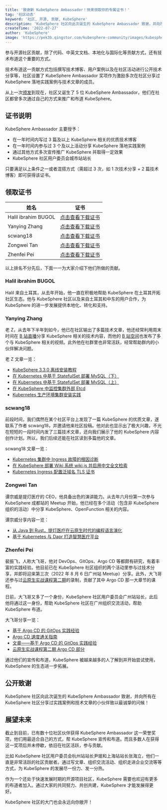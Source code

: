 ```yaml
---
title: '致谢新 KubeSphere Ambassador！快来领取你的专属证书！'
tag: '社区动态'
keyword: '社区, 开源, 贡献, KubeSphere'
description: 'KubeSphere 社区向此次诞生的 KubeSphere Ambassador 致谢，并向所有在 KubeSphere 社区分享过实践案例和技术文章的小伙伴致以最诚挚的问候！'
createTime: '2022-07-27'
author: 'KubeSphere'
image: 'https://pek3b.qingstor.com/kubesphere-community/images/kubesphere-ambassador-cover.png'
---
```


参与开源社区贡献，除了代码、中英文文档、本地化与国际化等贡献方式，还有技术布道这个重要的方式。

技术布道这一贡献方式包括撰写技术博客、用户案例以及在社区活动进行公开技术分享等，社区设置了 KubeSphere Ambassador 奖项作为激励多次在社区分享过 KubeSphere 落地实践案例与技术文章的成员。

从上一次[颁发](https://docs.kubesphere-carryon.top/zh/news/kubesphere-ambassador-certificates/)到现在，社区又诞生了  5 位 KubeSphere Ambassador，他们在社区都曾多次通过自己的方式来推广和布道 KubeSphere。

## 证书说明

KubeSphere Ambassador 主要授予：
- 在一年时间内写过 3 篇及以上 KubeSphere 相关的优质技术博客
- 在一年时间内参与过 3 个及以上活动分享 KubeSphere 落地实践案例
- 通过其他方式多次宣传推广 KubeSphere 并取得一定效果
- KubeSphere 社区用户委员会城市站站长

只要满足以上条件之一或者混搭方式（需超过 3 次，如 1 次技术分享 + 2 篇技术博客）即可获得该证书。

## 领取证书

| 姓名 | 证书 |
| ---- | ---- |
|Halil ibrahim BUGOL|[点击查看下载证书](https://kubesphere-community.pek3b.qingstor.com/images/ambassador-halil.png) |
|Yanying Zhang|[点击查看下载证书](https://kubesphere-community.pek3b.qingstor.com/images/ambassador-zhangyanying.png) |
|scwang18|[点击查看下载证书](https://kubesphere-community.pek3b.qingstor.com/images/ambassador-scwang18.png) |
|Zongwei Tan|[点击查看下载证书](https://kubesphere-community.pek3b.qingstor.com/images/ambassador-tanzongwei.png) |
|Zhenfei Pei|[点击查看下载证书](https://kubesphere-community.pek3b.qingstor.com/images/ambassador-peizhenfei.png) |

以上排名不分先后，下面一一为大家介绍下他们所做的贡献。

### Halil ibrahim BUGOL

Halil 来自土耳其，从去年开始，他一直在积极地帮助 KubeSphere 在土耳其开拓社区生态。他与 KubeSphere 社区以及来自土耳其和中东的用户合作，为 KubeSphere 的进一步发展提供本地化、转化和支持。

### Yanying Zhang

老 Z，从去年下半年到如今，他已在社区输出了多篇技术文章，他还经常利用周末时间在 [B 站直播](https://live.bilibili.com/23977595?broadcast_type=0&is_room_feed=1&spm_id_from=333.999.0.0)分享 KubeSphere 相关的技术内容，而他的 [B 站空间](https://space.bilibili.com/1039301316/?spm_id_from=333.999.0.0)也发布了多个与 KubeSphere 相关的视频。此外他在社群里也非常活跃，经常帮助群内的小伙伴解决问题。

老 Z 文章一览：
- [KubeSphere 3.3.0 离线安装教程](https://docs.kubesphere-carryon.top/zh/blogs/kubesphere-v3.3.0-offline-installation/)
- [在 Kubernetes 中基于 StatefulSet 部署 MySQL（下）](https://docs.kubesphere-carryon.top/zh/blogs/mysql-on-k8s-statefulset-2/)
- [在 Kubernetes 中基于 StatefulSet 部署 MySQL（上）](https://docs.kubesphere-carryon.top/zh/blogs/mysql-on-k8s-statefulset-1/)
- [在 KubeSphere 中监控集群外部 Etcd](https://docs.kubesphere-carryon.top/zh/blogs/kubesphere-etcd/)
- [Kubernetes 生产环境集群安装实践](https://docs.kubesphere-carryon.top/zh/blogs/kubesphere-k8s-cluster/)

### scwang18

前段时间，我们偶然在某个社区平台上发现了一篇 KubeSphere 的优质文章，遂联系了作者 scwang18，并邀请他来社区投稿。他对此也显示出了极大兴趣，不光在短短的一段时间内发了三篇技术文章，还向我们展示了他的 KubeSphere 内容创作计划。所以，我们后续还能在社区读到多篇他的文章。

scwang18 文章一览：
- [Kubernetes 集群中 Ingress 故障的根因诊断](https://docs.kubesphere-carryon.top/zh/blogs/kubesphere-ingress-fault-diagnosis/)
- [在 KubeSphere 部署 Wiki 系统 wiki.js 并启用中文全文检索](https://docs.kubesphere-carryon.top/zh/blogs/kubesphere-wiki/)
- [Kubernetes Ingress 配置泛域名 TLS 证书](https://docs.kubesphere-carryon.top/zh/blogs/kubesphere-ssl/)

### Zongwei Tan

谭宗威是提灯医疗的 CEO，他具备出色的演讲能力。从去年六月份第一次参与 KubeSphere 成都站的 Meetup 开始，他已经在多个活动（包含非 KubeSphere 组织的活动）中分享 KubeSphere、OpenFunction 相关的内容。

谭宗威分享内容一览：
- [从 Java 到 Rust，提灯医疗在云原生时代的编程语言演化](https://docs.kubesphere-carryon.top/zh/live/changsha0312-rust/)
- [基于 Kubernetes 与 Dapr 打造智慧医疗平台](https://docs.kubesphere-carryon.top/zh/live/tideng-chengdu/)

### Zhenfei Pei

裴振飞，人称大飞哥，他对 DevOps、GitOps、Argo CD 等都颇有研究，有着丰富的实践经验。他目前已在 KubeSphere 社区组织的两个活动里参与过技术分享，并即将迎来第三次（2022 年 8 月 6 日广州站 Meetup）分享。此外，大飞哥还参与过[云原生实战课程第二期](https://www.bilibili.com/video/BV1rD4y1c7r1?spm_id_from=333.999.0.0&vd_source=082ccfb1773100241c716ab77af81a3f)的录制，贡献了其中 Argo CD 那一大章节的课程。

日前，大飞哥又多了一个身份，KubeSphere 社区用户委员会广州站站长，此后他将通过这一身份，帮助 KubeSphere 社区在广州组织交流活动，帮助 KubeSphere 布道。

大飞哥分享一览：
- [基于 Argo CD 的 GitOps 实践经验](https://docs.kubesphere-carryon.top/zh/live/gitops-cic/)
- [Argo CD 速度通关指南](https://docs.kubesphere-carryon.top/zh/live/argocd0217-live/)
- [文章——基于 Argo CD 的 GitOps 实践经验](https://docs.kubesphere-carryon.top/zh/blogs/gitops-argocd/)
- [云原生实战课程第二期 Argo CD 部分](https://www.bilibili.com/video/BV1rD4y1c7r1?p=20&vd_source=082ccfb1773100241c716ab77af81a3f)

通过他们的宣传和布道，KubeSphere 被越来越多的人了解到并开始尝试使用，KubeSphere 的生态进一步拓展。

## 公开致谢

KubeSphere 社区向此次诞生的 KubeSphere Ambassador 致谢，并向所有在 KubeSphere 社区分享过实践案例和技术文章的小伙伴致以最诚挚的问候！

## 展望未来

截止到目前，已有数十位社区伙伴获得 KubeSphere Ambassador 这一荣誉奖项，他们用最适合自己的方式，帮 KubeSphere 宣传和布道。而且多数人在获得这一奖项后并未停歇，依旧在社区活跃，参与贡献。

比如 KubeSphere 社区用户委员会杭州站站长尹珉和上海站站长张海立，他们一直是非常活跃的社区贡献者。通过写文章、组织交流活动、组织走进企业交流等等方式，为 KubeSphere 的发展尽一份力、发一分热。

作为一个还处于快速发展时期的开源项目社区，KubeSphere 需要也欢迎有更多的布道者加入。通过大家的共同努力、共创共建，KubeSphere 才能发展得更好。

KubeSphere 社区的大门也会永远向你敞开！
